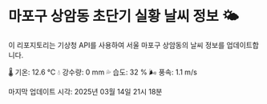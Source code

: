 
# 마포구 상암동 초단기 실황 날씨 정보 🌤️

이 리포지토리는 기상청 API를 사용하여 서울 마포구 상암동의 날씨 정보를 업데이트합니다. 

🌡️ 기온: 12.6 ℃
💧 강수량: 0 mm
💦 습도: 32 %
🌬️ 풍속: 1.1 m/s

마지막 업데이트 시각: 2025년 03월 14일 21시 18분    
